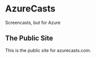 # AzureCasts
Screencasts, but for Azure

## The Public Site

This is the public site for azurecasts.com. 